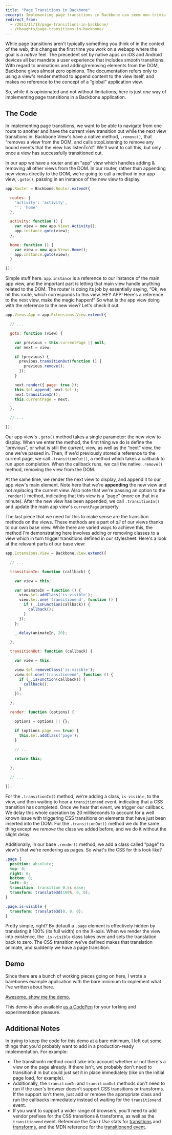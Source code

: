 ```yaml
---
title: "Page Transitions in Backbone"
excerpt: Implementing page transitions in Backbone can seem non-trivial given the overall lack of opinion that Backbone provides. Here's an opinionated way to implement transitions by adding/removing CSS classes and leveraging CSS transitions.
redirect_from:
  - /2013/11/18/page-transitions-in-backbone/
  - /thoughts/page-transitions-in-backbone/
---
```

While page transitions aren't typically something you think of in the context of the web, this changes the first time you work on a webapp where the goal is a *native* feel. The precedent set by native apps on iOS and Android devices all but mandate a user experience that includes smooth transitions. With regard to animations and adding/removing elements from the DOM, Backbone gives almost zero opinions. The documentation refers only to using a view's render method to append content to the view itself, and makes no reference to the concept of a “global” application view.

So, while it is opinionated and not without limitations, here is just *one* way of implementing page transitions in a Backbone application.

## The Code

In implementing page transitions, we want to be able to navigate from one route to another and have the current view transition out while the next view transitions in. Backbone View's have a native method, ```.remove()```, that “removes a view from the DOM, and calls stopListening to remove any bound events that the view has listenTo'd”. We'll want to call this, but only once a view has successfully transitioned out.

In our app we have a router and an “app” view which handles adding & removing all other views from the DOM. In our router, rather than appending new views directly to the DOM, we're going to call a method in our app view, ```.goto()```, passing in an instance of the new view to display.

```js
app.Router = Backbone.Router.extend({

  routes: {
    'activity': 'activity',
    '': 'home'
  },

  activity: function () {
    var view = new app.Views.Activity();
    app.instance.goto(view);
  },

  home: function () {
    var view = new app.Views.Home();
    app.instance.goto(view);
  }

});
```

Simple stuff here. ```app.instance``` is a reference to our instance of the main app view, and the important part is letting that main view handle anything related to the DOM. The router is doing its job by essentially saying, “Ok, we hit this route, which corresponds to this view. HEY APP! Here's a reference to the next view, make the magic happen!” So what is the app view doing with the reference to the new view? Let's check it out:

```js
app.Views.App = app.Extensions.View.extend({

  // ...

  goto: function (view) {

    var previous = this.currentPage || null;
    var next = view;

    if (previous) {
      previous.transitionOut(function () {
        previous.remove();
      });
    }

    next.render({ page: true });
    this.$el.append( next.$el );
    next.transitionIn();
    this.currentPage = next;

  },

  // ...  

});
```

Our app view's ```.goto()``` method takes a single parameter: the new view to display. When we enter the method, the first thing we do is define the “previous”, or what is still the *current*, view, as well as the “next” view, the one we've passed in. Then, if we'd previously stored a reference to the current page, we call ```.transitionOut()```, a method which takes a callback to run upon completion. When the callback runs, we call the native ```.remove()``` method, removing the view from the DOM.

At the same time, we render the next view to display, and append it to our app view's main element. Note here that we're **appending** the new view and not *replacing* the current view. Also note that we're passing an option to the ```.render()``` method, indicating that this view is a “page” (more on that in a minute). After the new view has been appended, we call ```.transitionIn()``` and update the main app view's ```currentPage``` property.

The last piece that we need for this to make sense are the transition methods on the views. These methods are a part of *all* of our views thanks to our own base view. While there are varied ways to achieve this, the method I'm demonstrating here involves adding or removing classes to a view which in turn trigger transitions defined in our stylesheet. Here's a look at the relevant parts of our base view:

```js
app.Extensions.View = Backbone.View.extend({

  // ...

  transitionIn: function (callback) {

    var view = this;

    var animateIn = function () {
      view.$el.addClass('is-visible');
      view.$el.one('transitionend', function () {
        if (_.isFunction(callback)) {
          callback();
        }
      });
    };

    _.delay(animateIn, 20);

  },

  transitionOut: function (callback) {

    var view = this;

    view.$el.removeClass('is-visible');
    view.$el.one('transitionend', function () {
      if (_.isFunction(callback)) {
        callback();
      }
    });

  },

  render: function (options) {

    options = options || {};

    if (options.page === true) {
      this.$el.addClass('page');
    }

    // ...

    return this;

  },

  // ...

});
```

For the ```.transitionIn()``` method, we're adding a class, ```is-visible```, to the view, and then waiting to hear a ```transitionend``` event, indicating that a CSS transition has completed. Once we hear that event, we trigger our callback. We delay this whole operation by 20 milliseconds to account for a well known issue with triggering CSS transitions on elements that have just been inserted into the DOM. For the ```.transitionOut()``` method we do the same thing except we *remove* the class we added before, and we do it without the slight delay.

Additionally, in our base ```.render()``` method, we add a class called “page” to view's that we're rendering as pages. So what's the CSS for this look like?

```css
.page {
  position: absolute;
  top: 0;
  right: 0;
  bottom: 0;
  left: 0;
  transition: transition 0.5s ease;
  transform: translate3d(100%, 0, 0);
}

.page.is-visible {
  transform: translate3d(0, 0, 0);
}
```

Pretty simple, right? By default a ```.page``` element is effectively hidden by translating it 100% (its full width) on the X-axis. When we render the view into existence, the ```.is-visible``` class takes over and sets the translation back to zero. The CSS transition we've defined makes that translation animate, and suddenly we have a page transition.

## Demo

Since there are a bunch of working pieces going on here, I wrote a barebones example application with the bare minimum to implement what I've written about here.

[Awesome, show me the demo.](/labs/backbone-page-transitions)

This demo is also available [as a CodePen](http://codepen.io/mikefowler/pen/Aiyfj) for your forking and experimentation pleasure.

## Additional Notes

In trying to keep the code for this demo at a bare minimum, I left out some things that you'd probably want to add in a production-ready implementation. For example:

* The transitionIn method could take into account whether or not there's a view on the page already. If there isn't, we probably don't need to transition it in but could just set it in place immediately (like on the initial page load, for example).
* Additionally, the ```transitionIn``` and ```transitionOut``` methods don't need to run if the user's browser doesn't support CSS transitions or transforms. If the support isn't there, just add or remove the appropriate class and run the callbacks immediately instead of waiting for the ```transitionend``` event.
* If you want to support a wider range of browsers, you'll need to add vendor prefixes for the CSS transitions & transforms, as well as the ```transitionend``` event. Reference the *Can I Use* stats for [transitions](http://caniuse.com/#search=transition) and [transforms](http://caniuse.com/#search=transform), and the MDN reference for the [transitionend event](https://developer.mozilla.org/en-US/docs/Web/Reference/Events/transitionend).
